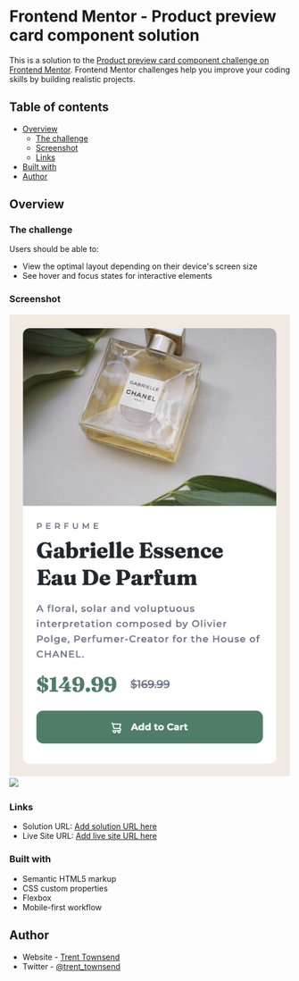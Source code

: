 # Frontend Mentor - Product preview card component solution

This is a solution to the [Product preview card component challenge on Frontend Mentor](https://www.frontendmentor.io/challenges/product-preview-card-component-GO7UmttRfa). Frontend Mentor challenges help you improve your coding skills by building realistic projects. 

## Table of contents

- [Overview](#overview)
  - [The challenge](#the-challenge)
  - [Screenshot](#screenshot)
  - [Links](#links)
- [Built with](#built-with)
- [Author](#author)

## Overview

### The challenge
Users should be able to:
- View the optimal layout depending on their device's screen size
- See hover and focus states for interactive elements

### Screenshot
![](./screenshot_mobile.png)
![](.screenshot_desktop.png)

### Links

- Solution URL: [Add solution URL here](https://your-solution-url.com)
- Live Site URL: [Add live site URL here](https://your-live-site-url.com)

### Built with
- Semantic HTML5 markup
- CSS custom properties
- Flexbox
- Mobile-first workflow

## Author

- Website - [Trent Townsend](https://www.trenttownsend.com)
- Twitter - [@trent_townsend](https://www.twitter.com/trent_townsend)
